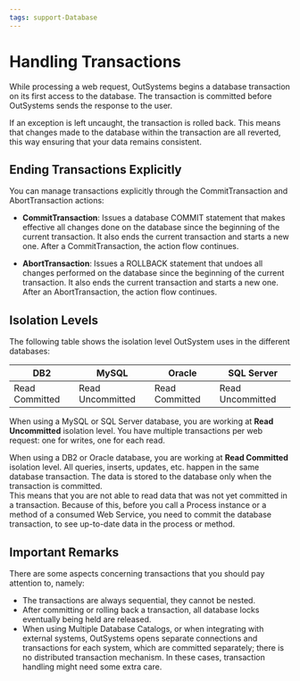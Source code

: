 ```yaml
---
tags: support-Database
---
```


# Handling Transactions

While processing a web request, OutSystems begins a database transaction on its first access to the database. The transaction is committed before OutSystems sends the response to the user.

If an exception is left uncaught, the transaction is rolled back. This means that changes made to the database within the transaction are all reverted, this way ensuring that your data remains consistent.

## Ending Transactions Explicitly

You can manage transactions explicitly through the CommitTransaction and AbortTransaction actions:

* **CommitTransaction**: Issues a database COMMIT statement that makes effective all changes done on the database since the beginning of the current transaction. It also ends the current transaction and starts a new one. After a CommitTransaction, the action flow continues.

* **AbortTransaction**: Issues a ROLLBACK statement that undoes all changes performed on the database since the beginning of the current transaction. It also ends the current transaction and starts a new one. After an AbortTransaction, the action flow continues. 

## Isolation Levels

The following table shows the isolation level OutSystem uses in the different databases:

DB2  |  MySQL  |  Oracle  |  SQL Server  
---|---|---|---  
Read Committed  |  Read Uncommitted  |  Read Committed  | Read Uncommitted  
  
When using a MySQL or SQL Server database, you are working at **Read Uncommitted** isolation level. You have multiple transactions per web request: one for writes, one for each read.

When using a DB2 or Oracle database, you are working at **Read Committed** isolation level. All queries, inserts, updates, etc. happen in the same database transaction. The data is stored to the database only when the transaction is committed.  
This means that you are not able to read data that was not yet committed in a transaction. Because of this, before you call a Process instance or a method of a consumed Web Service, you need to commit the database transaction, to see up-to-date data in the process or method.

## Important Remarks

There are some aspects concerning transactions that you should pay attention
to, namely:

* The transactions are always sequential, they cannot be nested.
* After committing or rolling back a transaction, all database locks eventually being held are released.
* When using Multiple Database Catalogs, or when integrating with external systems, OutSystems opens separate connections and transactions for each system, which are committed separately; there is no distributed transaction mechanism. In these cases, transaction handling might need some extra care.
